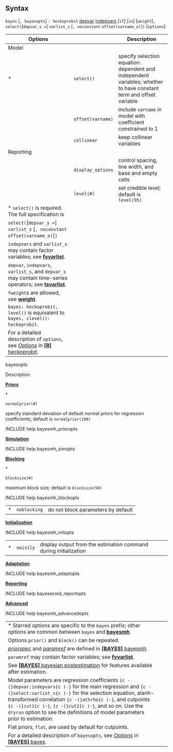 ## Syntax

`bayes` \[`, bayesopts`\] `: heckoprobit`
[depvar](http://www.stata.com/help.cgi?depvar)
[indepvars](http://www.stata.com/help.cgi?indepvars)
_\[`if`\] \[`in`\]_ \[`weight`\]`,`
`select(`\[`depvar_s =`\] `varlist_s` \[`, noconstant`
`offset(varname_o)`\]`)` \[`options`\]

| Options                                                                                                                                                                                                                                                          |                   | Description                                                                                                        |
|------------------------------------------------------------------------------------------------------------------------------------------------------------------------------------------------------------------------------------------------------------------|-------------------|--------------------------------------------------------------------------------------------------------------------|
| Model                                                                                                                                                                                                                                                            |                   |                                                                                                                    |
| \*                                                                                                                                                                                                                                                               | `select()`        | specify selection equation: dependent and independent variables; whether to have constant term and offset variable |
|                                                                                                                                                                                                                                                                  | `offset(varname)` | include `varname` in model with coefficient constrained to 1                                                       |
|                                                                                                                                                                                                                                                                  | `collinear`       | keep collinear variables                                                                                           |
| Reporting                                                                                                                                                                                                                                                        |                   |                                                                                                                    |
|                                                                                                                                                                                                                                                                  | `display_options` | control spacing, line width, and base and empty cells                                                              |
|                                                                                                                                                                                                                                                                  | `level(#)`        | set credible level; default is `level(95)`                                                                         |
| \* `select()` is required. The full specification is                                                                                                                                                                                                             |                   |                                                                                                                    |
| `select(`\[`depvar_s =`\] `varlist_s` \[`, noconstant offset(varname_o)`\]`)`                                                                                                                                                                            |                   |                                                                                                                    |
| `indepvars` and `varlist_s` may contain factor variables; see [<strong>fvvarlist</strong>](http://www.stata.com/help.cgi?fvvarlist).                                                                                                  |                   |                                                                                                                    |
| `depvar`, `indepvars`, `varlist_s`, and `depvar_s` may contain time-series operators; see [<strong>tsvarlist</strong>](http://www.stata.com/help.cgi?tsvarlist).                                                                      |                   |                                                                                                                    |
| `fweight`s are allowed; see [<strong>weight</strong>](http://www.stata.com/help.cgi?weight).                                                                                                                                          |                   |                                                                                                                    |
| `bayes: heckoprobit, level()` is equivalent to `bayes, clevel(): heckoprobit`.                                                                                                                                                                           |                   |                                                                                                                    |
| For a detailed description of `options`, see [<var class="command">Options</var><strong></strong>](heckoprobit##options) in [<strong>[R]</strong> heckoprobit](http://www.stata.com/help.cgi?heckoprobit). |                   |                                                                                                                    |

bayesopts

Description

[<strong>Priors</strong>](bayes##priors_options)

\*

`normalprior(#)`

specify standard deviation of default normal priors for regression
coefficients; default is `normalprior(100)`

INCLUDE help bayesmh\_prioropts

[<strong>Simulation</strong>](bayes##simulation_options)

INCLUDE help bayesmh\_simopts

[<strong>Blocking</strong>](bayes##blocking_options)

\*

`blocksize(#)`

maximum block size; default is `blocksize(50)`

INCLUDE help bayesmh\_blockopts

|     |              |                                    |
|-----|--------------|------------------------------------|
| \*  | `noblocking` | do not block parameters by default |

[<strong>Initialization</strong>](bayes##initialization_options)

INCLUDE help bayesmh\_initopts

|     |           |                                                                  |
|-----|-----------|------------------------------------------------------------------|
| \*  | `noisily` | display output from the estimation command during initialization |

[<strong>Adaptation</strong>](bayes##adaptation_options)

INCLUDE help bayesmh\_adaptopts

[<strong>Reporting</strong>](bayes##reporting_options)

INCLUDE help bayesecmd\_reportopts

[<strong>Advanced</strong>](bayes##advanced_options)

INCLUDE help bayesmh\_advancedopts

|                                                                                                                                                                                                                                                                                                                                                                                             |     |     |
|---------------------------------------------------------------------------------------------------------------------------------------------------------------------------------------------------------------------------------------------------------------------------------------------------------------------------------------------------------------------------------------------|-----|-----|
| \* Starred options are specific to the `bayes` prefix; other options are common between `bayes` and [<strong>bayesmh</strong>](http://www.stata.com/help.cgi?bayesmh).                                                                                                                                                                                           |     |     |
| Options `prior()` and `block()` can be repeated.                                                                                                                                                                                                                                                                                                                                            |     |     |
| [<var class="command">priorspec</var><strong></strong>](bayesmh##priorspec) and [<var class="command">paramref</var><strong></strong>](bayesmh##paramref) are defined in [<strong>[BAYES]</strong> bayesmh](http://www.stata.com/help.cgi?bayesmh).                                                        |     |     |
| `paramref` may contain factor variables; see [<strong>fvvarlist</strong>](http://www.stata.com/help.cgi?fvvarlist).                                                                                                                                                                                                                                              |     |     |
| See [<strong>[BAYES]</strong> bayesian postestimation](http://www.stata.com/help.cgi?bayesian_postestimation) for features available after estimation.                                                                                                                                                                                                           |     |     |
| Model parameters are regression coefficients `{c -(}depvar:indepvars{c )-}` for the main regression and `{c -(}select:varlist_s{c )-}` for the selection equation, atanh-transformed correlation `{c -(}athrho{c )-}`, and cutpoints `{c -(}cut1{c )-}`, `{c -(}cut2{c )-}`, and so on. Use the `dryrun` option to see the definitions of model parameters prior to estimation. |     |     |
| Flat priors, `flat`, are used by default for cutpoints.                                                                                                                                                                                                                                                                                                                                     |     |     |
| For a detailed description of `bayesopts`, see [<var class="command">Options</var><strong></strong>](bayes##options) in [<strong>[BAYES]</strong> bayes](http://www.stata.com/help.cgi?bayes).                                                                                                                                        |     |     |
